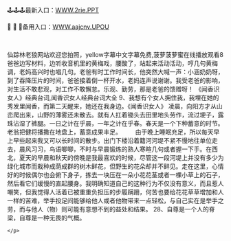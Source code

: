 <p>
	🕹🕹🕹最新入口：<a href="http://www.baidu.com/link?url=6MA2SWnO3Raqke39an_0PUxosM6ZrUGzi1BN9tNnlPW&wd">WWW.2rie.PPT</a> 
	<p>
		🤳
🤳
🤳备用入口：<a href="http://www.baidu.com/link?url=6MA2SWnO3Raqke39an_0PUxosM6ZrUGzi1BN9tNnlPW&wd">WWW.aajcnv.UPOU</a> 
	</p>
	<p>
		<br />
	</p>
	<p>
		仙踪林老狼网站欢迎您拍照，yellow字幕中文字幕免费,菠萝菠萝蜜在线播放观看8　　爸爸边写材料，边听收音机里的黄梅戏，腰酸了，站起来活动活动，哼几句黄梅调，老妈高兴时也唱几句。老爸有时工作时间长，他突然大喊一声：小涵奶奶呀，到了吞降压片的时间，爸爸接着倒一杯开水，老妈连声说谢谢。我受老爸的影响，对生活不敢悲观，对工作不敢懈怠。乐观、勤劳，那是老爸的馈赠呀！
	《闻香识女人》经典台词,闻香识女人经典台词大全	9、我想有个女人拥住我，我埋在她的秀发里闻香，而第二天醒来，她还在我身边。《闻香识女人》
凌晨，向阳方才从山峦爬出来，山野的薄雾还未散去。就有人扛着锄头去田里地头劳作，流过埂子，露珠沾湿了裤腿。一日之计在乎晨，一年之计在乎春。春天是一个下种蓄意的时节。老翁把健将播撒在地盘上，蓄意成果丰足。
　　由于晚上睡眠充足，所以每天早上早些起来我又可以长时间的散步。出门下楼沿着籍河河堤不紧不慢地往单位走去，晨风习习，鸟语唧唧，不时与早晨锻炼的熟人寒暄几句或者握一下手。在西北，夏天的早晨和秋天的傍晚是我最喜欢的时候，尽管这一段河堤上并没有多少为绿化城市而栽种成荫成群的树木鲜花，但野生的花朵却并不鲜见。走在这里，心情好的时候偶尔也会俯下身子，拣去一块压在一朵小花花茎或者一棵小草上的石子，然后看它们缓慢的直起腰身。我明确知道自己的这种行为不仅没有意义，而且惹人嘲笑，但我觉得人活着已被重重负担压的步履蹒跚，何苦也要给花花草草增加和人一样的苦难，举手投足间能够给他人或者他物带来一点轻松，与自己实在是举手之劳，而与他人（物）则可能有意想不到的益处和结果。
	28、自尊是一个人的脊梁，自尊是一种无畏的气概。

	</p>
